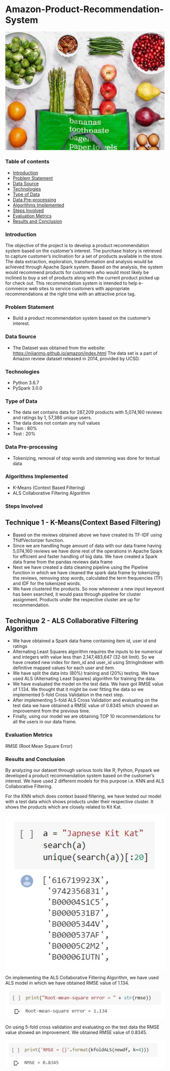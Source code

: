 # Amazon-Product-Recommendation-System

![alt text](rec_head.JPG)

### Table of contents
* [Introduction](#introduction)
* [Problem Statement](#problem-statement)
* [Data Source](#data-source)
* [Technologies](#technologies)
* [Type of Data](#type-of-data)
* [Data Pre-processing](#data-pre-processing)
* [Algorithms Implemented](#algorithms-implemented)
* [Steps Involved](#steps-involved)
* [Evaluation Metrics](#evaluation-metrics)
* [Results and Conclusion](#results-and-conclusion)

### Introduction
The objective of the project is to develop a product recommendation system based on the customer’s interest. The purchase history is retrieved to capture customer’s inclination for a set of products available in the store. The data extraction, exploration, transformation and analysis would be achieved through Apache Spark system. Based on the analysis, the system would recommend products for customers who would most likely be inclined to buy a set of products along with the current product picked up for check out. This recommendation system is intended to help e-commerce web sites to service customers with appropriate recommendations at the right time with an attractive price tag.

### Problem Statement
* Build a product recommendation system based on the customer’s interest.

### Data Source
* The Dataset was obtained from the website: https://nijianmo.github.io/amazon/index.html
  The data set is a part of Amazon review dataset released in 2014, provided by UCSD.

### Technologies
* Python 3.6.7
* PySpark 3.0.0

### Type of Data
* The data set contains data for 287,209 products with 5,074,160 reviews and ratings by 1, 57,386 unique users.
* The data does not contain any null values
* Train : 80%
* Test  : 20%

### Data Pre-processing
* Tokenizing, removal of stop words and stemming was done for textual data

### Algorithms Implemented
* K-Means (Context Based Filtering)
* ALS Collaborative Filtering Algorithm

### Steps Involved

## Technique 1 - K-Means(Context Based Filtering)
* Based on the reviews obtained above we have created its TF-IDF using TfidfVectorizer function.
* Since we are handling huge amount of data with our data frame having 5,074,160 reviews we have done rest of the operations in Apache Spark for efficient and faster handling of big data. We have created a Spark data frame from the pandas reviews data frame
* Next we have created a data cleaning pipeline using the Pipeline function in which we have cleaned the spark data frame by tokenizing the reviews, removing stop words, calculated the term frequencies (TF) and IDF for the tokenized words.
* We have clustered the products. So now whenever a new input keyword has been searched, it would pass through pipeline for cluster assignment. Products under the respective cluster are up for recommendation.

## Technique 2 - ALS Collaborative Filtering Algorithm
* We have obtained a Spark data frame containing item id, user id and ratings
* Alternating Least Squares algorithm requires the inputs to be numerical and integers with value less than 2,147,483,647 (32-bit limit). So we have created new index for      item_id and user_id using StringIndexer with definitive mapped values for each user and item.
* We have split the data into (80%) training and (20%) testing. We have used ALS (Alternating Least Squares) algorithm for training the data.
* We have evaluated the model on the test data. We have got RMSE value of 1.134. We thought that it might be over fitting the data so we implemented 5-fold Cross Validation in the next step.
* After implementing 5-fold ALS Cross Validation and evaluating on the test data we have obtained a RMSE value of 0.8345 which showed an improvement from the previous time.
* Finally, using our model we are obtaining TOP 10 recommendations for all the users in our data frame.
  
### Evaluation Metrics  
RMSE (Root Mean Square Error) 

### Results and Conclusion
By analyzing our dataset through various tools like R, Python, Pyspark we developed a product recommendation system based on the customer’s interest. We have used 2 different models for this purpose i.e. KNN and ALS Collaborative Filtering.

For the KNN which does context based filtering, we have tested our model with a test data which shows products under their respective cluster. It shows the products which are closely related to Kit Kat.

![alt text](rec_res1.JPG)

On implementing the ALS Collaborative Filtering Algorithm, we have used ALS model in which we have obtained RMSE value of 1.134.

![alt text](rec_res2.JPG)

On using 5-fold cross validation and evaluating on the test data the RMSE value showed an improvement. We obtained RMSE value of 0.8345.

![alt text](rec_res3.JPG)
